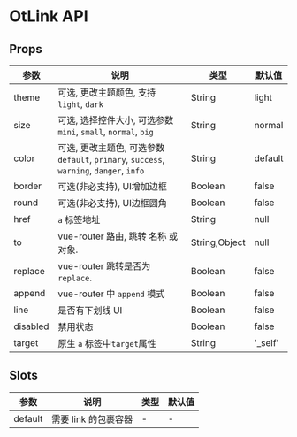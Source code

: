 # OtLink API

## Props

| 参数 | 说明 | 类型 | 默认值 |
| --- | --- | --- | --- |
| theme | 可选, 更改主题颜色, 支持 `light`, `dark` | String | light |
| size | 可选, 选择控件大小, 可选参数 `mini`, `small`, `normal`, `big` | String | normal |
| color | 可选, 更改主题色, 可选参数 `default`, `primary`, `success`, `warning`, `danger`, `info` | String | default |
| border | 可选(非必支持), UI增加边框 | Boolean | false |
| round | 可选(非必支持), UI边框圆角 | Boolean | false |
| href | `a` 标签地址 | String | null |
| to | vue-router 路由, 跳转 名称 或 对象. | String,Object | null |
| replace | vue-router 跳转是否为 `replace`. | Boolean | false |
| append | vue-router 中 `append` 模式 | Boolean | false |
| line | 是否有下划线 UI | Boolean | false |
| disabled | 禁用状态 | Boolean | false |
| target | 原生 `a` 标签中`target`属性 | String | '_self' |

## Slots

| 参数 | 说明 | 类型 | 默认值 |
| --- | --- | --- | --- |
| default | 需要 link 的包裹容器 | - | - |

